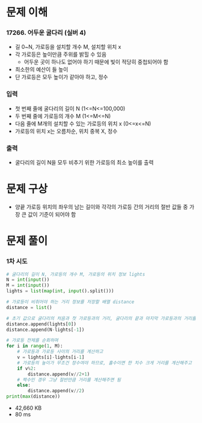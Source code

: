 # 문제 이해
### 17266. 어두운 굴다리 (실버 4)
* 길 0~N, 가로등을 설치할 개수 M, 설치할 위치 x
* 각 가로등은 높이만큼 주위를 밝힐 수 있음
  * 어두운 곳이 하나도 없어야 하기 때문에 빛이 적당히 중첩되어야 함
* 최소한의 예산이 들 높이
* 단 가로등은 모두 높이가 같아야 하고, 정수
### 입력
* 첫 번째 줄에 굴다리의 길이 N (1<=N<=100,000)
* 두 번째 줄에 가로등의 개수 M (1<=M<=N)
* 다음 줄에 M개의 설치할 수 있는 가로등의 위치 x (0<=x<=N)
* 가로등의 위치 x는 오름차순, 위치 중복 X, 정수
### 출력
* 굴다리의 길이 N을 모두 비추기 위한 가로등의 최소 높이를 출력
# 문제 구상
* 양끝 가로등 위치의 좌우의 남는 길이와 각각의 가로등 간의 거리의 절반 값들 중 가장 큰 값이 기준이 되어야 함
# 문제 풀이
### 1차 시도
```python
# 굴다리의 길이 N, 가로등의 개수 M, 가로등의 위치 정보 lights
N = int(input())
M = int(input())
lights = list(map(int, input().split()))

# 가로등이 비취어야 하는 거리 정보를 저장할 배열 distance
distance = list()

# 초기 값으로 굴다리의 처음과 첫 가로등과의 거리, 굴다리의 끝과 마지막 가로등과의 거리를 저장
distance.append(lights[0])
distance.append(N-lights[-1])

# 가로등 전체를 순회하며
for i in range(1, M):
    # 가로등과 가로등 사이의 거리를 계산하고
    v = lights[i]-lights[i-1]
    # 가로등의 높이가 무조건 정수여야 하므로, 홀수이면 한 치수 크게 거리를 계산해주고
    if v%2:
        distance.append(v//2+1)
    # 짝수인 경우 그냥 절반만큼 거리를 계산해주면 됨
    else:
        distance.append(v//2)
print(max(distance))
```
* 42,660 KB
* 80 ms